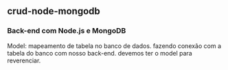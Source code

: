 ## crud-node-mongodb
### Back-end com Node.js e MongoDB
<p>
Model: mapeamento de tabela no banco de dados. fazendo conexão com a tabela do banco com nosso back-end. devemos ter o model para reverenciar.
</p>
